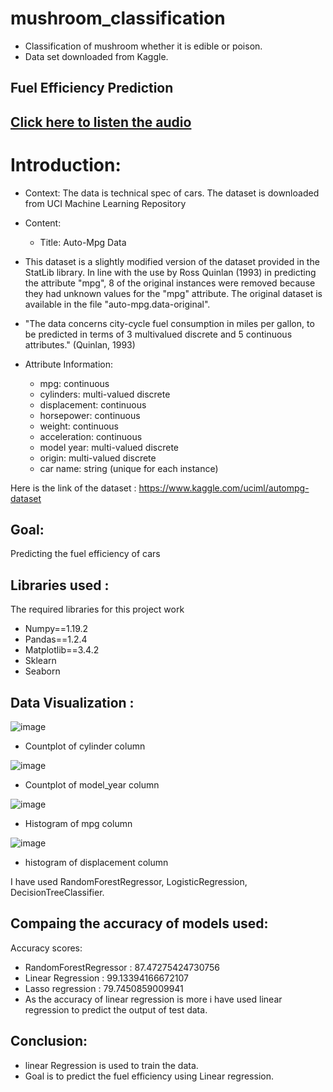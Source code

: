 # mushroom_classification
- Classification of mushroom whether it is edible or poison.
- Data set downloaded from Kaggle.

## Fuel Efficiency Prediction
## [Click here to listen the audio]()
# Introduction:
- Context: The data is technical spec of cars. The dataset is downloaded from UCI Machine Learning Repository
- Content:
     - Title: Auto-Mpg Data

- This dataset is a slightly modified version of the dataset provided in the StatLib library. In line with the use by Ross Quinlan (1993) in predicting the attribute "mpg", 8 of the original instances were removed because they had unknown values for the "mpg" attribute. The original dataset is available in the file "auto-mpg.data-original".

- "The data concerns city-cycle fuel consumption in miles per gallon, to be predicted in terms of 3 multivalued discrete and 5 continuous attributes." (Quinlan, 1993)

- Attribute Information:

    - mpg: continuous
    - cylinders: multi-valued discrete
    - displacement: continuous
    - horsepower: continuous
    - weight: continuous
    - acceleration: continuous
    - model year: multi-valued discrete
    - origin: multi-valued discrete
    - car name: string (unique for each instance)


Here is the link of the dataset : https://www.kaggle.com/uciml/autompg-dataset

## Goal:
Predicting the fuel efficiency of cars

## Libraries used :
The required libraries for this project work
- Numpy==1.19.2
- Pandas==1.2.4
- Matplotlib==3.4.2
- Sklearn
- Seaborn

## Data Visualization :
![image](https://user-images.githubusercontent.com/79050917/143542394-322637e5-95d8-413f-9db5-f84a194500db.png)
- Countplot of cylinder column

![image](https://user-images.githubusercontent.com/79050917/143542444-a5e1d08a-d73b-4a68-a565-6662b21505eb.png)
- Countplot of model_year column

![image](https://user-images.githubusercontent.com/79050917/143542516-9662f911-683c-4dab-8738-8a7b9b1dbe70.png)
- Histogram of mpg column

![image](https://user-images.githubusercontent.com/79050917/143542587-afb10966-6f83-4065-b2e3-dda107e3575d.png)
- histogram of displacement column

I have used RandomForestRegressor, LogisticRegression, DecisionTreeClassifier.

## Compaing the accuracy of models used:
Accuracy scores:
- RandomForestRegressor : 87.47275424730756
- Linear Regression : 99.13394166672107
- Lasso regression : 79.7450859009941
- As the accuracy of linear regression is more i have used linear regression to predict the output of test data.

## Conclusion:
- linear Regression is used to train the data.
- Goal is to predict the fuel efficiency using Linear regression.
















